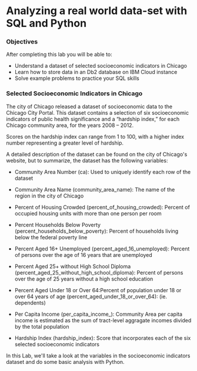 # Analyzing a real world data-set with SQL and Python

### Objectives
After completing this lab you will be able to:

- Understand a dataset of selected socioeconomic indicators in Chicago
- Learn how to store data in an Db2 database on IBM Cloud instance
- Solve example problems to practice your SQL skills

### Selected Socioeconomic Indicators in Chicago
The city of Chicago released a dataset of socioeconomic data to the Chicago City Portal. This dataset contains a selection of six socioeconomic indicators of public health significance and a “hardship index,” for each Chicago community area, for the years 2008 – 2012.

Scores on the hardship index can range from 1 to 100, with a higher index number representing a greater level of hardship.

A detailed description of the dataset can be found on the city of Chicago's website, but to summarize, the dataset has the following variables:

- Community Area Number (ca): Used to uniquely identify each row of the dataset

- Community Area Name (community_area_name): The name of the region in the city of Chicago

- Percent of Housing Crowded (percent_of_housing_crowded): Percent of occupied housing units with more than one person per room

- Percent Households Below Poverty (percent_households_below_poverty): Percent of households living below the federal poverty line

- Percent Aged 16+ Unemployed (percent_aged_16_unemployed): Percent of persons over the age of 16 years that are unemployed

- Percent Aged 25+ without High School Diploma (percent_aged_25_without_high_school_diploma): Percent of persons over the age of 25 years without a high school education

- Percent Aged Under 18 or Over 64:Percent of population under 18 or over 64 years of age (percent_aged_under_18_or_over_64): (ie. dependents)

- Per Capita Income (per_capita_income_): Community Area per capita income is estimated as the sum of tract-level aggragate incomes divided by the total population

- Hardship Index (hardship_index): Score that incorporates each of the six selected socioeconomic indicators


In this Lab, we'll take a look at the variables in the socioeconomic indicators dataset and do some basic analysis with Python.
